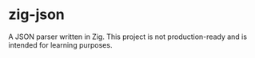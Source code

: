 # zig-json

A JSON parser written in Zig. This project is not production-ready and is intended for learning purposes.
